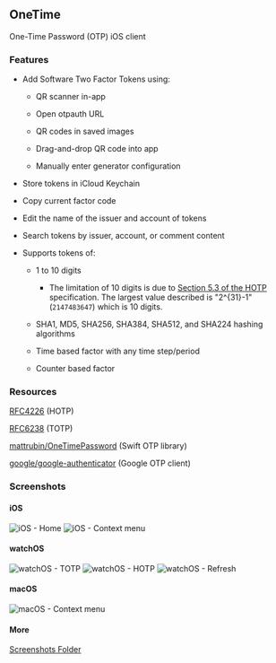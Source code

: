 ## OneTime

One-Time Password (OTP) iOS client

### Features

- Add Software Two Factor Tokens using:

    - QR scanner in-app

    - Open otpauth URL

    - QR codes in saved images

    - Drag-and-drop QR code into app

    - Manually enter generator configuration

- Store tokens in iCloud Keychain

- Copy current factor code

- Edit the name of the issuer and account of tokens

- Search tokens by issuer, account, or comment content

- Supports tokens of:

    - 1 to 10 digits

        - The limitation of 10 digits is due to [Section 5.3 of the HOTP](https://tools.ietf.org/html/rfc4226#section-5.3) specification. The largest value described is "2^{31}-1" (`2147483647`) which is 10 digits.

    - SHA1, MD5, SHA256, SHA384, SHA512, and SHA224 hashing algorithms

    - Time based factor with any time step/period

    - Counter based factor


### Resources

[RFC4226](https://tools.ietf.org/html/rfc4226) (HOTP)

[RFC6238](https://tools.ietf.org/html/rfc6238) (TOTP)

[mattrubin/OneTimePassword](https://github.com/mattrubin/OneTimePassword) (Swift OTP library)

[google/google-authenticator](https://github.com/google/google-authenticator) (Google OTP client)

### Screenshots

#### iOS

![iOS - Home](Screenshots/iPhone12,5/0_home.png) ![iOS - Context menu](Screenshots/iPhone12,5/1_copy.png)

#### watchOS

![watchOS - TOTP](Screenshots/Watch6,2/0_totp.png) ![watchOS - HOTP](Screenshots/Watch6,2/1_hotp.png) ![watchOS - Refresh](Screenshots/Watch6,2/2_refresh.png)

#### macOS

![macOS - Context menu](Screenshots/macOS/1_copy.png)

#### More

[Screenshots Folder](Screenshots/)
